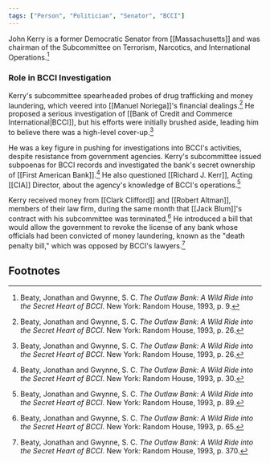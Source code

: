 ```yaml
---
tags: ["Person", "Politician", "Senator", "BCCI"]
---
```

John Kerry is a former Democratic Senator from [[Massachusetts]] and was chairman of the Subcommittee on Terrorism, Narcotics, and International Operations.[^1]

### Role in BCCI Investigation

Kerry's subcommittee spearheaded probes of drug trafficking and money laundering, which veered into [[Manuel Noriega]]'s financial dealings.[^2] He proposed a serious investigation of [[Bank of Credit and Commerce International|BCCI]], but his efforts were initially brushed aside, leading him to believe there was a high-level cover-up.[^3]

He was a key figure in pushing for investigations into BCCI's activities, despite resistance from government agencies. Kerry's subcommittee issued subpoenas for BCCI records and investigated the bank's secret ownership of [[First American Bank]].[^4] He also questioned [[Richard J. Kerr]], Acting [[CIA]] Director, about the agency's knowledge of BCCI's operations.[^5]

Kerry received money from [[Clark Clifford]] and [[Robert Altman]], members of their law firm, during the same month that [[Jack Blum]]'s contract with his subcommittee was terminated.[^6] He introduced a bill that would allow the government to revoke the license of any bank whose officials had been convicted of money laundering, known as the "death penalty bill," which was opposed by BCCI's lawyers.[^7]

## Footnotes

[^1]: Beaty, Jonathan and Gwynne, S. C. *The Outlaw Bank: A Wild Ride into the Secret Heart of BCCI*. New York: Random House, 1993, p. 9.
[^2]: Beaty, Jonathan and Gwynne, S. C. *The Outlaw Bank: A Wild Ride into the Secret Heart of BCCI*. New York: Random House, 1993, p. 26.
[^3]: Beaty, Jonathan and Gwynne, S. C. *The Outlaw Bank: A Wild Ride into the Secret Heart of BCCI*. New York: Random House, 1993, p. 26.
[^4]: Beaty, Jonathan and Gwynne, S. C. *The Outlaw Bank: A Wild Ride into the Secret Heart of BCCI*. New York: Random House, 1993, p. 30.
[^5]: Beaty, Jonathan and Gwynne, S. C. *The Outlaw Bank: A Wild Ride into the Secret Heart of BCCI*. New York: Random House, 1993, p. 89.
[^6]: Beaty, Jonathan and Gwynne, S. C. *The Outlaw Bank: A Wild Ride into the Secret Heart of BCCI*. New York: Random House, 1993, p. 65.
[^7]: Beaty, Jonathan and Gwynne, S. C. *The Outlaw Bank: A Wild Ride into the Secret Heart of BCCI*. New York: Random House, 1993, p. 370.
